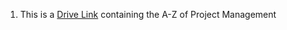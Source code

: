 1. This is a [Drive Link](https://drive.google.com/drive/u/0/folders/1_MQO335jA7D4mZ0aBOxfi-yPToKJ6Ost) containing the A-Z of Project Management

